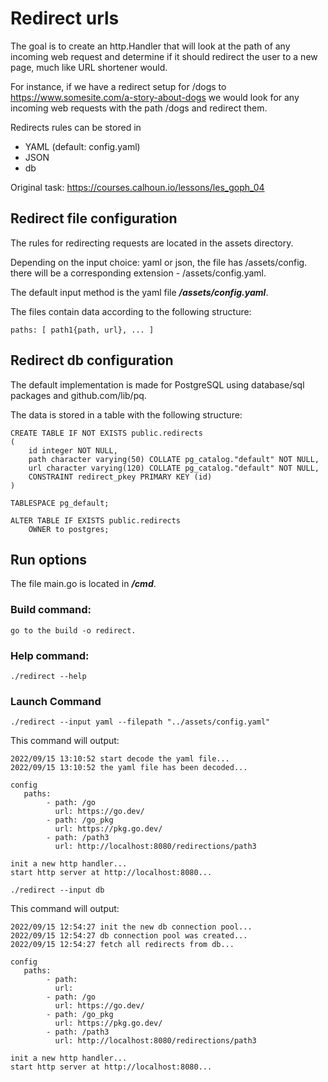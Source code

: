 # Redirect urls
The goal is to create an http.Handler that will look at the path of any incoming web request and determine if it should redirect the user to a new page, much like URL shortener would.

For instance, if we have a redirect setup for /dogs to https://www.somesite.com/a-story-about-dogs we would look for any incoming web requests with the path /dogs and redirect them.

Redirects rules can be stored in
- YAML (default: config.yaml)
- JSON
- db

Original task: https://courses.calhoun.io/lessons/les_goph_04

## Redirect file configuration
The rules for redirecting requests are located in the assets directory.

Depending on the input choice: yaml or json, the file has /assets/config. there will be a corresponding extension - /assets/config.yaml.

The default input method is the yaml file **_/assets/config.yaml_**.

The files contain data according to the following structure:

```
paths: [ path1{path, url}, ... ]
```

## Redirect db configuration
The default implementation is made for PostgreSQL using database/sql packages and github.com/lib/pq.

The data is stored in a table with the following structure:
```
CREATE TABLE IF NOT EXISTS public.redirects
(
    id integer NOT NULL,
    path character varying(50) COLLATE pg_catalog."default" NOT NULL,
    url character varying(120) COLLATE pg_catalog."default" NOT NULL,
    CONSTRAINT redirect_pkey PRIMARY KEY (id)
)

TABLESPACE pg_default;

ALTER TABLE IF EXISTS public.redirects
    OWNER to postgres;
```

## Run options
The file main.go is located in **_/cmd_**.

### Build command:
```
go to the build -o redirect.
```

### Help command:
```
./redirect --help
```

### Launch Command
```
./redirect --input yaml --filepath "../assets/config.yaml"
```

This command will output:
```
2022/09/15 13:10:52 start decode the yaml file...
2022/09/15 13:10:52 the yaml file has been decoded...

config
   paths:
        - path: /go
          url: https://go.dev/
        - path: /go_pkg
          url: https://pkg.go.dev/
        - path: /path3
          url: http://localhost:8080/redirections/path3

init a new http handler...
start http server at http://localhost:8080...
```

```
./redirect --input db
```

This command will output:
```
2022/09/15 12:54:27 init the new db connection pool...
2022/09/15 12:54:27 db connection pool was created...
2022/09/15 12:54:27 fetch all redirects from db...

config
   paths:
        - path:
          url:
        - path: /go
          url: https://go.dev/
        - path: /go_pkg
          url: https://pkg.go.dev/
        - path: /path3
          url: http://localhost:8080/redirections/path3

init a new http handler...
start http server at http://localhost:8080...
```